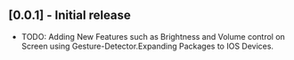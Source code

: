 ## [0.0.1] - Initial release

* TODO: Adding New Features such as Brightness and Volume control on Screen using Gesture-Detector.Expanding Packages to IOS Devices.

